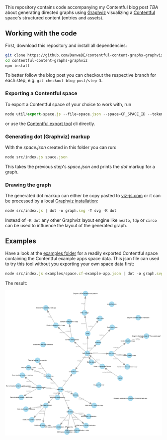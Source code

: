 This repository contains code accompanying my Contentful blog post _TBA_ about
generating directed graphs using [Graphviz] visualizing
a [Contentful] space's structured content (entries and assets).


## Working with the code
First, download this repository and install all dependencies:

```bash
git clone https://github.com/DanweDE/contentful-content-graphs-graphviz.git
cd contentful-content-graphs-graphviz
npm install
```

To better follow the blog post you can checkout the respective branch for each step,
e.g. `git checkout blog-post/step-3`.


### Exporting a Contentful space
To export a Contentful space of your choice to work with, run

```js
node util/export-space.js --file=space.json --space=CF_SPACE_ID --token=CF_CMA_TOKEN
```

or use the [Contentful export tool][contentful-export] cli directly.


### Generating dot (Graphviz) markup
With the _space.json_ created in this folder you can run:

```js
node src/index.js space.json
```

This takes the previous step's _space.json_ and prints the _dot_ markup for a graph.


### Drawing the graph

The generated dot markup can either be copy pasted to [viz-js.com](http://viz-js.com)
or it can be processed by a local [Graphviz installation][install Graphviz]:

```js
node src/index.js | dot -o graph.svg -T svg -K dot
```

Instead of `-K dot` any other Graphviz layout engine like `neato`, `fdp` or `circo`
can be used to influence the layout of the generated graph.


## Examples

Have a look at the [examples folder](examples) for a readily exported Contentful
space containing the Contentful example apps space data. This json file can used to
try this tool without you exporting your own space data first:

```js
node src/index.js examples/space.cf-example-app.json | dot -o graph.svg -T svg -K neato
```

The result:

![Graph of Contentful example app](examples/space.cf-example-app.neato.svg)


[Contentful]: https://contentful.com
[contentful-export]: https://github.com/DanweDE/contentful-content-graphs-graphviz.git
[Graphviz]: https://www.graphviz.org
[install Graphviz]: https://graphviz.gitlab.io/download
